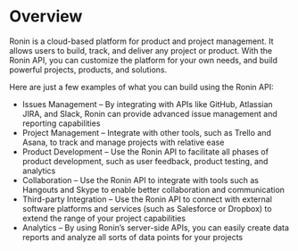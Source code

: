 # Overview

Ronin is a cloud-based platform for product and project management. It allows
users to build, track, and deliver any project or product. With the Ronin API,
you can customize the platform for your own needs, and build powerful projects,
products, and solutions.

Here are just a few examples of what you can build using the Ronin API:

- Issues Management – By integrating with APIs like GitHub, Atlassian JIRA, and
  Slack, Ronin can provide advanced issue management and reporting capabilities
- Project Management – Integrate with other tools, such as Trello and Asana, to
  track and manage projects with relative ease
- Product Development – Use the Ronin API to facilitate all phases of product
  development, such as user feedback, product testing, and analytics
- Collaboration – Use the Ronin API to integrate with tools such as Hangouts
  and Skype to enable better collaboration and communication
- Third-party Integration – Use the Ronin API to connect with external software
  platforms and services (such as Salesforce or Dropbox) to extend the range of
  your project capabilities
- Analytics – By using Ronin’s server-side APIs, you can easily create data
  reports and analyze all sorts of data points for your projects
